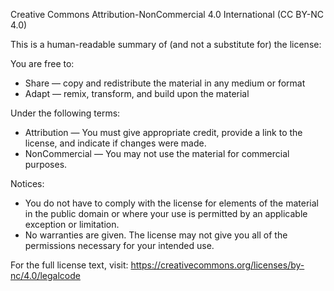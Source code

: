 Creative Commons Attribution-NonCommercial 4.0 International (CC BY-NC 4.0)

This is a human-readable summary of (and not a substitute for) the license:

You are free to:
- Share — copy and redistribute the material in any medium or format
- Adapt — remix, transform, and build upon the material

Under the following terms:
- Attribution — You must give appropriate credit, provide a link to the license, and indicate if changes were made.
- NonCommercial — You may not use the material for commercial purposes.

Notices:
- You do not have to comply with the license for elements of the material in the public domain or where your use is permitted by an applicable exception or limitation.
- No warranties are given. The license may not give you all of the permissions necessary for your intended use.

For the full license text, visit:
https://creativecommons.org/licenses/by-nc/4.0/legalcode
